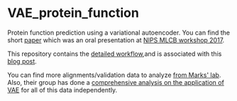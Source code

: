 # VAE_protein_function
Protein function prediction using a variational autoencoder. You can find the short [paper](https://arxiv.org/pdf/1712.03346.pdf) which was an oral presentation at [NIPS MLCB workshop 2017](https://mlcb.github.io/).

This repository contains the [detailed workflow](https://github.com/samsinai/VAE_protein_function/blob/master/VAE_for_protein_function_prediction.ipynb),and is associated with this [blog post](https://samsinai.github.io/jekyll/update/2017/08/14/Using-a-Variational-Autoencoder-to-predict-protein-function.html). 

You can find more alignments/validation data to analyze [from Marks' lab](https://marks.hms.harvard.edu/evmutation/downloads.html). Also, their group has done a [comprehensive analysis on the application of VAE](https://arxiv.org/abs/1712.06527) for all of this data independently.
